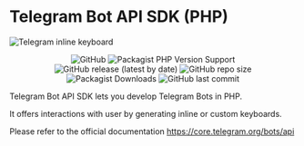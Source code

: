 # Telegram Bot API SDK (PHP)

![Telegram inline keyboard](https://core.telegram.org/file/811140659/1/RRJyulbtLBY/ea6163411c7eb4f4dc)

<p align="center">
<img src="https://img.shields.io/github/license/leealexey/TgSDK?style=flat-square" alt="GitHub">
<img src="https://img.shields.io/packagist/php-v/leealexey/TgSDK?style=flat-square" alt="Packagist PHP Version Support">
<img src="https://img.shields.io/github/v/release/leealexey/TgSDK?style=flat-square" alt="GitHub release (latest by date)">
<img src="https://img.shields.io/github/repo-size/leealexey/TgSDK?style=flat-square" alt="GitHub repo size">
<img src="https://img.shields.io/packagist/dt/leealexey/tgsdk?style=flat-square" alt="Packagist Downloads">
<img src="https://img.shields.io/github/last-commit/leealexey/TgSDK?style=flat-square" alt="GitHub last commit">
</p>

Telegram Bot API SDK lets you develop Telegram Bots in PHP. 

It offers interactions with user by generating inline or custom keyboards.

Please refer to the official documentation https://core.telegram.org/bots/api
